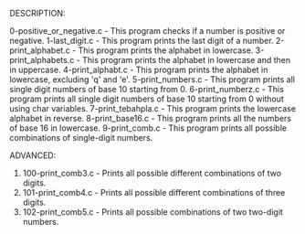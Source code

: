 DESCRIPTION:

0-positive_or_negative.c - This program checks if a number is positive or negative.
1-last_digit.c - This program prints the last digit of a number.
2-print_alphabet.c - This program prints the alphabet in lowercase.
3-print_alphabets.c - This program prints the alphabet in lowercase and then in uppercase.
4-print_alphabt.c - This program prints the alphabet in lowercase, excluding 'q' and 'e'.
5-print_numbers.c - This program prints all single digit numbers of base 10 starting from 0.
6-print_numberz.c - This program prints all single digit numbers of base 10 starting from 0 without using char variables.
7-print_tebahpla.c - This program prints the lowercase alphabet in reverse.
8-print_base16.c - This program prints all the numbers of base 16 in lowercase.
9-print_comb.c - This program prints all possible combinations of single-digit numbers.

ADVANCED:

1. 100-print_comb3.c - Prints all possible different combinations of two digits.
2. 101-print_comb4.c - Prints all possible different combinations of three digits.
3. 102-print_comb5.c - Prints all possible combinations of two two-digit numbers.
